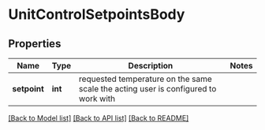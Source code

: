 # UnitControlSetpointsBody

## Properties
Name | Type | Description | Notes
------------ | ------------- | ------------- | -------------
**setpoint** | **int** | requested temperature on the same scale the acting user is configured to work with | 

[[Back to Model list]](../README.md#documentation-for-models) [[Back to API list]](../README.md#documentation-for-api-endpoints) [[Back to README]](../README.md)

